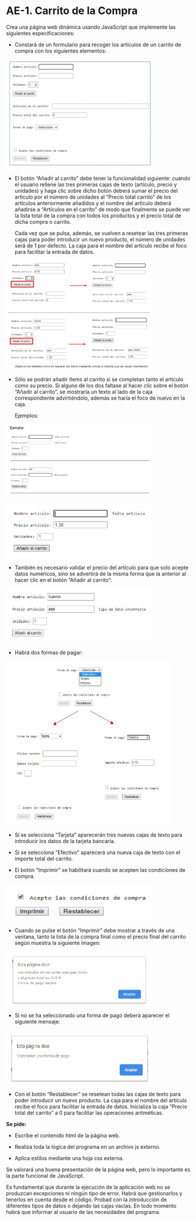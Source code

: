 # AE-1. Carrito de la Compra

Crea una página web dinámica usando JavaScript que implemente las siguientes especificaciones:

- Constará de un formulario para recoger los artículos de un carrito de compra con los siguientes elementos:
  
<img src="Imagenes/01.jpg" width="400" height="300"> </br>
  
- El botón “Añadir al carrito” debe tener la funcionalidad siguiente: cuando el usuario rellene las tres primeras cajas de texto (artículo, precio y unidades) y haga clic sobre dicho botón deberá sumar el precio del artículo por el número de unidades al “Precio total carrito” de los artículos anteriormente añadidos y el nombre del artículo deberá añadirse a “Artículos en el carrito” de modo que finalmente se puede ver la lista total de la compra con todos los productos y el precio total de dicha compra o carrito.

   Cada vez que se pulsa, además, se vuelven a resetear las tres primeras cajas para poder introducir un nuevo producto, el número de unidades será de 1 por defecto. La caja para el nombre del artículo recibe el foco para facilitar la entrada de datos.

<img src="Imagenes/02.jpg" width="400" height="300"> </br>


- Sólo se podrán añadir ítems al carrito si se completan tanto el artículo como su precio. Si alguno de los dos faltase al hacer clic sobre el botón “Añadir al carrito”, se mostraría un texto al lado de la caja correspondiente advirtiéndolo, además se haría el foco de nuevo en la caja.

  Ejemplos:

<img src="Imagenes/03.jpg" width="400" height="200"> </br>

<img src="Imagenes/04.jpg" width="400" height="150"> </br>

- También es necesario validar el precio del artículo para que solo acepte datos numéricos, sino se advertirá de la misma forma que la anterior al hacer clic en el botón “Añadir al carrito”:

<img src="Imagenes/05.jpg" width="400" height="150"> </br>

- Habrá dos formas de pagar:

<img src="Imagenes/06.jpg" width="450" height="450"> </br>

- Si se selecciona “Tarjeta” aparecerán tres nuevas cajas de texto para introducir los datos de la tarjeta bancaria.

- Si se selecciona “Efectivo” aparecerá una nueva caja de texto con el importe total del carrito.

- El botón “Imprimir” se habilitará cuando se acepten las condiciones de compra.

<img src="Imagenes/07.jpg" width="400" height="100"> </br>

- Cuando se pulse el botón “Imprimir” debe mostrar a través de una ventana, tanto la lista de la compra final como el precio final del carrito según muestra la siguiente imagen:

<img src="Imagenes/08.jpg" width="400" height="150"> </br>

- Si no se ha seleccionado una forma de pago deberá aparecer el siguiente mensaje:

<img src="Imagenes/09.jpg" width="400" height="150"> </br>

- Con el botón “Restablecer” se resetean todas las cajas de texto para poder introducir un nuevo producto. La caja para el nombre del artículo recibe el foco para facilitar la entrada de datos. Inicializa la caja “Precio total del carrito” a 0 para facilitar las operaciones aritméticas.

**Se pide:**

- Escribe el contenido html de la página web.

- Realiza toda la lógica del programa en un archivo js externo.

- Aplica estilos mediante una hoja css externa.

Se valorará una buena presentación de la página web, pero lo importante es la parte funcional de JavaScript.

Es fundamental que durante la ejecución de la aplicación web no se produzcan excepciones ni ningún tipo de error. Habrá que gestionarlos y tenerlos en cuenta desde el código. Probad con la introducción de diferentes tipos de datos o dejando las cajas vacías. En todo momento habrá que informar al usuario de las necesidades del programa.